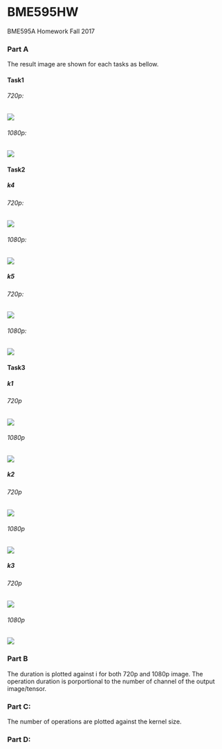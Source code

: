 # BME595HW
BME595A Homework Fall 2017

### Part A
The result image are shown for each tasks as bellow.
#### Task1
###### 720p:
![](Task1_720p.png)

###### 1080p:
![](Task1_1080p.png)

#### Task2
##### k4
###### 720p:
![](Task2_k4_720p.png)
###### 1080p:
![](Task2_k4_1080p.png)

##### k5
###### 720p:
![](Task2_k5_720p.png)
###### 1080p:
![](Task2_k5_1080p.png)

#### Task3
##### k1
###### 720p
![](Task3_k1_720p.png)
###### 1080p
![](Task3_k1_1080p.png)

##### k2
###### 720p
![](Task3_k2_720p.png)
###### 1080p
![](Task3_k2_1080p.png)

##### k3
###### 720p
![](Task3_k3_720p.png)
###### 1080p
![](Task3_k3_1080p.png)


### Part B
The duration is plotted against i for both 720p and 1080p image. The operation duration is porportional to the number of channel of the output image/tensor.

### Part C:
The number of operations are plotted against the kernel size.

### Part D:


